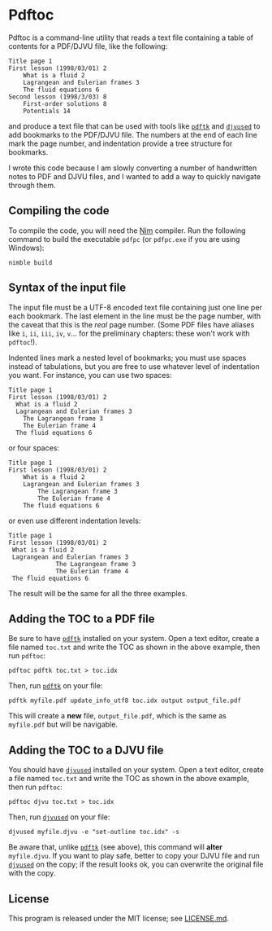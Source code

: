 # Pdftoc

Pdftoc is a command-line utility that reads a text file containing a table of contents for a PDF/DJVU file, like the following:

```
Title page 1
First lesson (1998/03/01) 2
    What is a fluid 2
    Lagrangean and Eulerian frames 3
    The fluid equations 6
Second lesson (1998/3/03) 8
    First-order solutions 8
    Potentials 14
```

and produce a text file that can be used with tools like [`pdftk`](https://www.pdflabs.com/tools/pdftk-server/) and [`djvused`](http://djvu.sourceforge.net/doc/man/djvused.html) to add bookmarks to the PDF/DJVU file. The numbers at the end of each line mark the page number, and indentation provide a tree structure for bookmarks.

I wrote this code because I am slowly converting a number of handwritten notes to PDF and DJVU files, and I wanted to add a way to quickly navigate through them.


## Compiling the code

To compile the code, you will need the [Nim](https://nim-lang.org/) compiler. Run the following command to build the executable `pdfpc` (or `pdfpc.exe` if you are using Windows):

    nimble build


## Syntax of the input file

The input file must be a UTF-8 encoded text file containing just one line per each bookmark. The last element in the line must be the page number, with the caveat that this is the *real* page number. (Some PDF files have aliases like `i`, `ii`, `iii`, `iv`, `v`… for the preliminary chapters: these won't work with `pdftoc`!).

Indented lines mark a nested level of bookmarks; you must use spaces instead of tabulations, but you are free to use whatever level of indentation you want. For instance, you can use two spaces:

```
Title page 1
First lesson (1998/03/01) 2
  What is a fluid 2
  Lagrangean and Eulerian frames 3
    The Lagrangean frame 3
    The Eulerian frame 4
  The fluid equations 6
```

or four spaces:

```
Title page 1
First lesson (1998/03/01) 2
    What is a fluid 2
    Lagrangean and Eulerian frames 3
        The Lagrangean frame 3
        The Eulerian frame 4
    The fluid equations 6
```

or even use different indentation levels:

```
Title page 1
First lesson (1998/03/01) 2
 What is a fluid 2
 Lagrangean and Eulerian frames 3
             The Lagrangean frame 3
             The Eulerian frame 4
 The fluid equations 6
```

The result will be the same for all the three examples.


## Adding the TOC to a PDF file

Be sure to have [`pdftk`](https://www.pdflabs.com/tools/pdftk-server/) installed on your system. Open a text editor, create a file named `toc.txt` and write the TOC as shown in the above example, then run `pdftoc`:

    pdftoc pdftk toc.txt > toc.idx
    
Then, run [`pdftk`](https://www.pdflabs.com/tools/pdftk-server/) on your file:

    pdftk myfile.pdf update_info_utf8 toc.idx output output_file.pdf
    
This will create a **new** file, `output_file.pdf`, which is the same as `myfile.pdf` but will be navigable.

## Adding the TOC to a DJVU file

You should have [`djvused`](http://djvu.sourceforge.net/doc/man/djvused.html) installed on your system. Open a text editor, create a file named `toc.txt` and write the TOC as shown in the above example, then run `pdftoc`:

    pdftoc djvu toc.txt > toc.idx
    
Then, run [`djvused`](http://djvu.sourceforge.net/doc/man/djvused.html) on your file:

    djvused myfile.djvu -e "set-outline toc.idx" -s
    
Be aware that, unlike [`pdftk`](https://www.pdflabs.com/tools/pdftk-server/) (see above), this command will **alter** `myfile.djvu`. If you want to play safe, better to copy your DJVU file and run [`djvused`](http://djvu.sourceforge.net/doc/man/djvused.html) on the copy; if the result looks ok, you can overwrite the original file with the copy.

## License

This program is released under the MIT license; see [LICENSE.md](./LICENSE.md).
